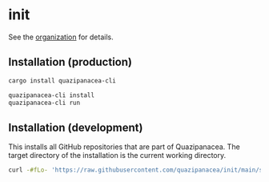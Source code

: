 # init

See the [organization](https://github.com/quazipanacea) for details.

## Installation (production)

```sh
cargo install quazipanacea-cli

quazipanacea-cli install
quazipanacea-cli run
```

## Installation (development)

This installs all GitHub repositories that are part of Quazipanacea. The target directory of the installation is the current working directory.

```sh
curl -#fLo- 'https://raw.githubusercontent.com/quazipanacea/init/main/scripts/install.sh' | bash
```
